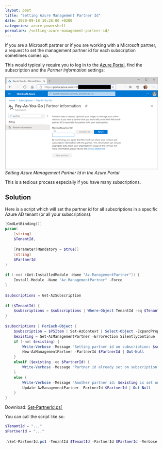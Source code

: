 ```yaml
---
layout: post
title: "Setting Azure Management Partner Id"
date: 2020-09-18 10:28:00 +0200
categories: azure powershell
permalink: /setting-azure-management-partner-id/
---
```


If you are a Microsoft partner or if you are working with a Microsoft partner, a request to set the management partner id for each subscription sometimes comes up.

This would typically require you to log in to the [Azure Portal](https://portal.azure.com/), find the subscription and the *Partner Information* settings:

![Setting Azure Management Partner Id in the Azure Portal](/assets/set-azure-management-partner-id.png "Setting Azure Management Partner Id in the Azure Portal")
*Setting Azure Management Partner Id in the Azure Portal*

This is a tedious process especially if you have many subscriptions.

## Solution

Here is a script which will set the partner id for all subscriptions in a specific Azure AD tenant (or all your subscriptions):

```powershell
[CmdLetBinding()]
param(
    [string]
    $TenantId,

    [Parameter(Mandatory = $true)]
    [string]
    $PartnerId
)

if (-not (Get-InstalledModule -Name "Az.ManagementPartner")) {
    Install-Module -Name "Az.ManagementPartner" -Force
}

$subscriptions = Get-AzSubscription

if ($TenantId) {
    $subscriptions = $subscriptions | Where-Object TenantId -eq $TenantId
}

$subscriptions | ForEach-Object {
    $subscription = $PSItem | Set-AzContext | Select-Object -ExpandProperty Subscription | Select-Object -ExpandProperty Name
    $existing = Get-AzManagementPartner -ErrorAction SilentlyContinue | Select-Object -ExpandProperty PartnerId
    if (-not $existing) {
        Write-Verbose -Message "Setting partner id on subscription: $subscription..."
        New-AzManagementPartner -PartnerId $PartnerId | Out-Null
    }
    elseif ($existing -eq $PartnerId) {
        Write-Verbose -Message "Partner id already set on subscription: $subscription..."
    }
    else {
        Write-Verbose -Message "Another partner id: $existing is set on subscription: $subscription, updating..."
        Update-AzManagementPartner -PartnerId $PartnerId | Out-Null
    }
}
```

Download: [Set-PartnerId.ps1](/assets/Set-PartnerId)

You can call the script like so:

```powershell
$TenantId = "..."
$PartnerId = "..."

.\Set-PartnerId.ps1 -TenantId $TenantId -PartnerId $PartnerId -Verbose
```

